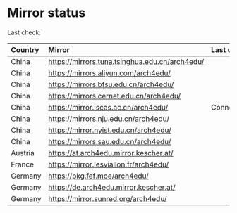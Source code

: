<script src="./time.js"></script>
# Mirror status
Last check: <script type="text/javascript">localize(1709957978.3150098);</script>

|Country|Mirror|Last update|
|:------|:-----|:----------|
|China|https://mirrors.tuna.tsinghua.edu.cn/arch4edu/|<script type="text/javascript">localize(1709922648);</script>|
|China|https://mirrors.aliyun.com/arch4edu/|<script type="text/javascript">localize(1709922648);</script>|
|China|https://mirrors.bfsu.edu.cn/arch4edu/|<script type="text/javascript">localize(1709836393);</script>|
|China|https://mirrors.cernet.edu.cn/arch4edu/|<script type="text/javascript">localize(1709922648);</script>|
|China|https://mirror.iscas.ac.cn/arch4edu/|ConnectionError|
|China|https://mirrors.nju.edu.cn/arch4edu/|<script type="text/javascript">localize(1709922648);</script>|
|China|https://mirror.nyist.edu.cn/arch4edu/|<script type="text/javascript">localize(1709922648);</script>|
|China|https://mirrors.sau.edu.cn/arch4edu/|<script type="text/javascript">localize(1709922648);</script>|
|Austria|https://at.arch4edu.mirror.kescher.at/|<script type="text/javascript">localize(1709922648);</script>|
|France|https://mirror.lesviallon.fr/arch4edu/|<script type="text/javascript">localize(1709879914);</script>|
|Germany|https://pkg.fef.moe/arch4edu/|<script type="text/javascript">localize(1709922648);</script>|
|Germany|https://de.arch4edu.mirror.kescher.at/|<script type="text/javascript">localize(1709922648);</script>|
|Germany|https://mirror.sunred.org/arch4edu/|<script type="text/javascript">localize(1709922648);</script>|

<script src="./tablefilter/tablefilter.js"></script>
<script src="./table.js"></script>